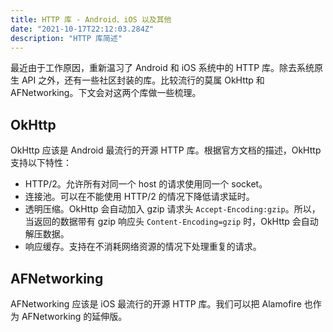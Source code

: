 ```yaml
---
title: HTTP 库 - Android、iOS 以及其他
date: "2021-10-17T22:12:03.284Z"
description: "HTTP 库简述"
---
```


最近由于工作原因，重新温习了 Android 和 iOS 系统中的 HTTP 库。除去系统原生 API 之外，还有一些社区封装的库。比较流行的莫属 OkHttp 和 AFNetworking。下文会对这两个库做一些梳理。

## OkHttp

OkHttp 应该是 Android 最流行的开源 HTTP 库。根据官方文档的描述，OkHttp 支持以下特性：

- HTTP/2。允许所有对同一个 host 的请求使用同一个 socket。
- 连接池。可以在不能使用 HTTP/2 的情况下降低请求延时。
- 透明压缩。OkHttp 会自动加入 gzip 请求头 `Accept-Encoding:gzip`。所以，当返回的数据带有 gzip 响应头 `Content-Encoding=gzip` 时，OkHttp 会自动解压数据。
- 响应缓存。支持在不消耗网络资源的情况下处理重复的请求。

## AFNetworking

AFNetworking 应该是 iOS 最流行的开源 HTTP 库。我们可以把 Alamofire 也作为 AFNetworking 的延伸版。